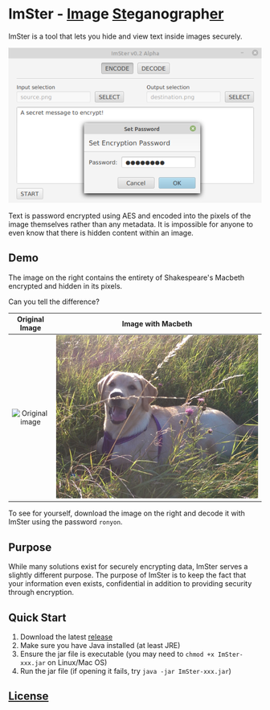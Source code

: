 # ImSter - <ins>Im</ins>age <ins>St</ins>eganograph<ins>er</ins>

ImSter is a tool that lets you hide and view text inside images securely. 

![Main view of GUI](images/mainView.png)

Text is password encrypted using AES and encoded into the pixels of the image themselves
rather than any metadata. It is impossible for anyone to even know that there is hidden content within
an image.

## Demo
The image on the right contains the entirety of Shakespeare's Macbeth encrypted and hidden in its pixels.

Can you tell the difference?

Original Image            |  Image with Macbeth
:-------------------------:|:-------------------------:
![Original image](images/original.png)  |  ![Image with Macbeth hidden inside](images/hidden.png)

To see for yourself, download the image on the right and decode it with ImSter using the password `ronyon`.

## Purpose
While many solutions exist for securely encrypting data, ImSter serves a slightly different purpose. The purpose
 of ImSter is to keep the fact that your information even exists, confidential in addition to providing security through encryption.
 
 ## Quick Start

1. Download the latest [release](https://github.com/armytricks/ImSter/releases/latest)
2. Make sure you have Java installed (at least JRE)
3. Ensure the jar file is executable (you may need to `chmod +x ImSter-xxx.jar` on Linux/Mac OS)
4. Run the jar file (if opening it fails, try `java -jar ImSter-xxx.jar`)

## [License](LICENSE)

<!---
Add libraries, manual build?, and license, and how it works?
-->